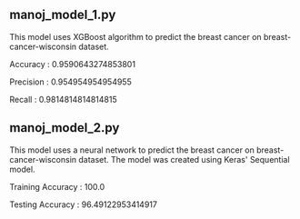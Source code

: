## manoj_model_1.py

This model uses XGBoost algorithm to predict the breast cancer on breast-cancer-wisconsin dataset.

Accuracy : 0.9590643274853801

Precision : 0.954954954954955

Recall : 0.9814814814814815

## manoj_model_2.py

This model uses a neural network to predict the breast cancer on breast-cancer-wisconsin dataset.
The model was created using Keras' Sequential model.

Training Accuracy : 100.0

Testing Accuracy : 96.49122953414917
